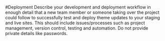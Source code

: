#Deployment
Describe your development and deployment workflow in enough detail that a
new team member or someone taking over the project could follow to successfully test and deploy
theme updates to your staging and live sites. This should include issues/processes such as project
management, version control, testing and automation. Do not provide private details like
passwords. 
